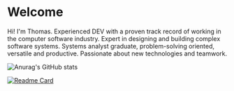 
# Welcome

Hi! I'm Thomas. Experienced DEV with a proven track record of working in the computer software industry. Expert in designing and building complex software systems. Systems analyst graduate, problem-solving oriented, versatile and productive. Passionate about new technologies and teamwork.

![Anurag's GitHub stats](https://github-readme-stats.vercel.app/api?username=thomasbeckford&theme=cobalt)

[![Readme Card](https://github-readme-stats.vercel.app/api/pin/?username=thomasbeckford&repo=portfolio&theme=cobalt)](https://github.com/thomasbeckford/portfolio)
